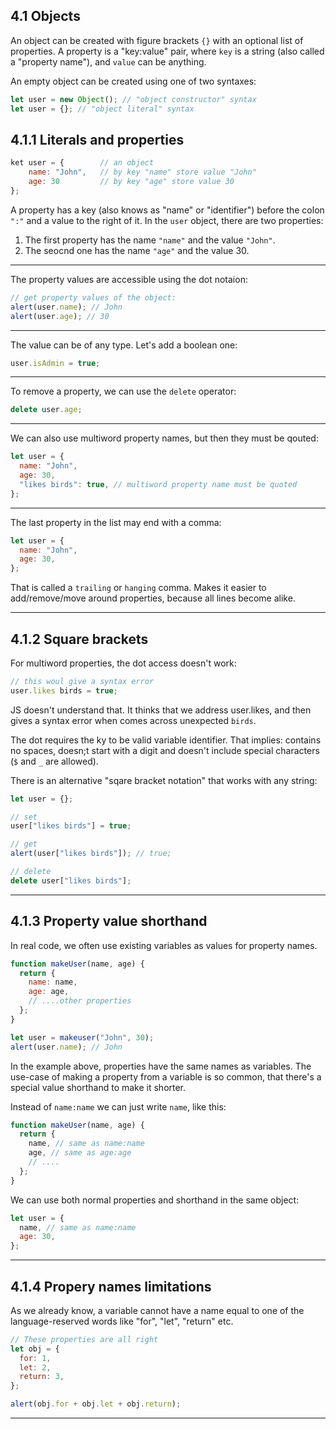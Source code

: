 ## 4.1 Objects

An object can be created with figure brackets `{}` with an optional list of properties. A property is a "key:value" pair, where `key` is a string (also called a "property name"), and `value` can be anything.

An empty object can be created using one of two syntaxes:

```js
let user = new Object(); // "object constructor" syntax
let user = {}; // "object literal" syntax
```

## 4.1.1 Literals and properties

```js
ket user = {        // an object
    name: "John",   // by key "name" store value "John"
    age: 30         // by key "age" store value 30
};
```

A property has a key (also knows as "name" or "identifier") before the colon `":"`
and a value to the right of it.
In the `user` object, there are two properties:

1. The first property has the name `"name"` and the value `"John"`.
2. The seocnd one has the name `"age"` and the value 30.

---

The property values are accessible using the dot notaion:

```js
// get property values of the object:
alert(user.name); // John
alert(user.age); // 30
```

---

The value can be of any type. Let's add a boolean one:

```js
user.isAdmin = true;
```

---

To remove a property, we can use the `delete` operator:

```js
delete user.age;
```

---

We can also use multiword property names, but then they must be qouted:

```js
let user = {
  name: "John",
  age: 30,
  "likes birds": true, // multiword property name must be quoted
};
```

---

The last property in the list may end with a comma:

```js
let user = {
  name: "John",
  age: 30,
};
```

That is called a `trailing` or `hanging` comma. Makes it easier to add/remove/move around properties, because all lines become alike.

---

## 4.1.2 Square brackets

For multiword properties, the dot access doesn't work:

```js
// this woul give a syntax error
user.likes birds = true;
```

JS doesn't understand that. It thinks that we address user.likes, and then gives a syntax error when comes across unexpected `birds`.

The dot requires the ky to be valid variable identifier. That implies: contains no spaces, doesn;t start with a digit and doesn't include special characters (`$` and `_` are allowed).

There is an alternative "sqare bracket notation" that works with any string:

```js
let user = {};

// set
user["likes birds"] = true;

// get
alert(user["likes birds"]); // true;

// delete
delete user["likes birds"];
```

---

## 4.1.3 Property value shorthand

In real code, we often use existing variables as values for property names.

```js
function makeUser(name, age) {
  return {
    name: name,
    age: age,
    // ....other properties
  };
}

let user = makeuser("John", 30);
alert(user.name); // John
```

In the example above, properties have the same names as variables. The use-case of making a property from a variable is so common, that there's a special value shorthand to make it shorter.

Instead of `name:name` we can just write `name`, like this:

```js
function makeUser(name, age) {
  return {
    name, // same as name:name
    age, // same as age:age
    // ....
  };
}
```

We can use both normal properties and shorthand in the same object:

```js
let user = {
  name, // same as name:name
  age: 30,
};
```

---

## 4.1.4 Propery names limitations

As we already know, a variable cannot have a name equal to one of the language-reserved words like "for", "let", "return" etc.

```js
// These properties are all right
let obj = {
  for: 1,
  let: 2,
  return: 3,
};

alert(obj.for + obj.let + obj.return);
```

---
